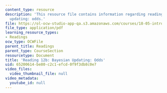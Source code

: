 ```yaml
---
content_type: resource
description: 'This resource file contains information regarding reading 12b: bayesian
  updating: odds.'
file: https://ol-ocw-studio-app-qa.s3.amazonaws.com/courses/18-05-introduction-to-probability-and-statistics-spring-2014/65200614be80c2c1efcd0f9f3db8c0e7_MIT18_05S14_Reading12b.pdf
file_type: application/pdf
learning_resource_types:
- Readings
ocw_type: OCWFile
parent_title: Readings
parent_type: CourseSection
resourcetype: Document
title: 'Reading 12b: Bayesian Updating: Odds'
uid: 65200614-be80-c2c1-efcd-0f9f3db8c0e7
video_files:
  video_thumbnail_file: null
video_metadata:
  youtube_id: null
---
```

